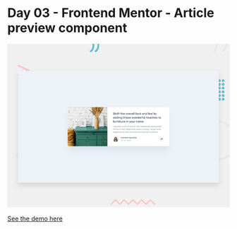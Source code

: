 # Day 03 - Frontend Mentor - Article preview component

![Design preview for the Article preview component coding challenge](images/desktop-preview.jpg)

[See the demo here](https://100-days-of-code-day-03.netlify.app/)